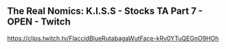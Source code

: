 ## The Real Nomics: K.I.S.S - Stocks TA Part 7 - OPEN - Twitch

<https://clips.twitch.tv/FlaccidBlueRutabagaWutFace-kRv0YTuQEGnO9HOh>
